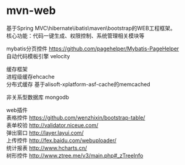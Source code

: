 # mvn-web
基于Spring MVC\hibernate\ibatis\maven\bootstrap的WEB工程框架。 <br/>
核心功能：代码一键生成、权限控制、系统管理相关模块等 <br/>

mybatis分页控件 https://github.com/pagehelper/Mybatis-PageHelper <br/>
自动代码模板引擎 velocity <br/>

缓存框架 <br/> 
进程级缓存ehcache <br/> 
分布式缓存 基于alisoft-xplatform-asf-cache的memcached <br/>

非关系型数据库
mongodb

web插件 <br/>
表格控件 https://github.com/wenzhixin/bootstrap-table/ <br/>
表单校验 http://validator.niceue.com/ <br/>
弹出窗口 http://layer.layui.com/ <br/>
上传控件 http://fex.baidu.com/webuploader/ <br/>
统计报表 http://www.hcharts.cn/ <br/>
树形控件 http://www.ztree.me/v3/main.php#_zTreeInfo <br/>



